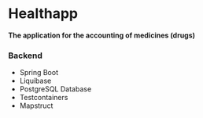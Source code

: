 # Healthapp
**The application for the accounting of medicines (drugs)**
### Backend
- Spring Boot
- Liquibase
- PostgreSQL Database
- Testcontainers
- Mapstruct
